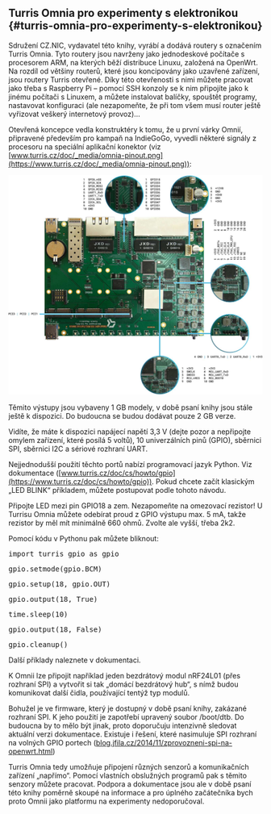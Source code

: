 ## Turris Omnia pro experimenty s elektronikou {#turris-omnia-pro-experimenty-s-elektronikou}

Sdružení CZ.NIC, vydavatel této knihy, vyrábí a dodává routery s označením Turris Omnia. Tyto routery jsou navrženy jako jednodeskové počítače s procesorem ARM, na kterých běží distribuce Linuxu, založená na OpenWrt. Na rozdíl od většiny routerů, které jsou koncipovány jako uzavřené zařízení, jsou routery Turris otevřené. Díky této otevřenosti s nimi můžete pracovat jako třeba s Raspberry Pi – pomocí SSH konzoly se k nim připojíte jako k jinému počítači s Linuxem, a můžete instalovat balíčky, spouštět programy, nastavovat konfiguraci (ale nezapomeňte, že při tom všem musí router ještě vyřizovat veškerý internetový provoz)…

Otevřená koncepce vedla konstruktéry k tomu, že u první várky Omnií, připravené především pro kampaň na IndieGoGo, vyvedli některé signály z procesoru na speciální aplikační konektor (viz [www.turris.cz/doc/_media/omnia-pinout.png](https://www.turris.cz/doc/_media/omnia-pinout.png)):

![502-1.jpeg](images/00191.jpeg)

Těmito výstupy jsou vybaveny 1 GB modely, v době psaní knihy jsou stále ještě k dispozici. Do budoucna se budou dodávat pouze 2 GB verze.

Vidíte, že máte k dispozici napájecí napětí 3,3 V (dejte pozor a nepřipojte omylem zařízení, které posílá 5 voltů), 10 univerzálních pinů (GPIO), sběrnici SPI, sběrnici I2C a sériové rozhraní UART.

Nejjednodušší použití těchto portů nabízí programovací jazyk Python. Viz dokumentace ([www.turris.cz/doc/cs/howto/gpio](https://www.turris.cz/doc/cs/howto/gpio)). Pokud chcete začít klasickým „LED BLINK“ příkladem, můžete postupovat podle tohoto návodu.

Připojte LED mezi pin GPIO18 a zem. Nezapomeňte na omezovací rezistor! U Turrisu Omnia můžete odebírat proud z GPIO výstupu max. 5 mA, takže rezistor by měl mít minimálně 660 ohmů. Zvolte ale vyšší, třeba 2k2.

Pomocí kódu v Pythonu pak můžete bliknout:

<pre class="kod">import turris_gpio as gpio</pre>

<pre class="kod">gpio.setmode(gpio.BCM)</pre>

<pre class="kod">gpio.setup(18, gpio.OUT)</pre>

<pre class="kod">gpio.output(18, True)</pre>

<pre class="kod">time.sleep(10)</pre>

<pre class="kod">gpio.output(18, False)</pre>

<pre class="kod">gpio.cleanup()</pre>

Další příklady naleznete v dokumentaci.

K Omnii lze připojit například jeden bezdrátový modul nRF24L01 (přes rozhraní SPI) a vytvořit si tak „domácí bezdrátový hub“, s nímž budou komunikovat další čidla, používající tentýž typ modulů.

Bohužel je ve firmware, který je dostupný v době psaní knihy, zakázané rozhraní SPI. K jeho použití je zapotřebí upravený soubor /boot/dtb. Do budoucna by to mělo být jinak, proto doporučuju intenzivně sledovat aktuální verzi dokumentace. Existuje i řešení, které nasimuluje SPI rozhraní na volných GPIO portech ([blog.jfila.cz/2014/11/zprovozneni-spi-na-openwrt.html](http://blog.jfila.cz/2014/11/zprovozneni-spi-na-openwrt.html))

Turris Omnia tedy umožňuje připojení různých senzorů a komunikačních zařízení „napřímo“. Pomocí vlastních obslužných programů pak s těmito senzory můžete pracovat. Podpora a dokumentace jsou ale v době psaní této knihy poměrně skoupé na informace a pro úplného začátečníka bych proto Omnii jako platformu na experimenty nedoporučoval.